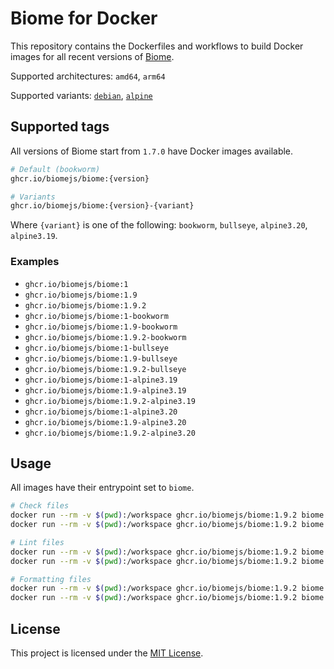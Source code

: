 # Biome for Docker

This repository contains the Dockerfiles and workflows to build Docker images
for all recent versions of [Biome](https://github.com/biomejs/biome).

Supported architectures: `amd64`, `arm64`

Supported variants: [`debian`](docker/debian.Dockerfile), [`alpine`](docker/alpine.Dockerfile)

## Supported tags

All versions of Biome start from `1.7.0` have Docker images available.

```sh
# Default (bookworm)
ghcr.io/biomejs/biome:{version}

# Variants
ghcr.io/biomejs/biome:{version}-{variant}
```

Where `{variant}` is one of the following: `bookworm`, `bullseye`, `alpine3.20`, `alpine3.19`.

### Examples
- `ghcr.io/biomejs/biome:1`
- `ghcr.io/biomejs/biome:1.9`
- `ghcr.io/biomejs/biome:1.9.2`
- `ghcr.io/biomejs/biome:1-bookworm`
- `ghcr.io/biomejs/biome:1.9-bookworm`
- `ghcr.io/biomejs/biome:1.9.2-bookworm`
- `ghcr.io/biomejs/biome:1-bullseye`
- `ghcr.io/biomejs/biome:1.9-bullseye`
- `ghcr.io/biomejs/biome:1.9.2-bullseye`
- `ghcr.io/biomejs/biome:1-alpine3.19`
- `ghcr.io/biomejs/biome:1.9-alpine3.19`
- `ghcr.io/biomejs/biome:1.9.2-alpine3.19`
- `ghcr.io/biomejs/biome:1-alpine3.20`
- `ghcr.io/biomejs/biome:1.9-alpine3.20`
- `ghcr.io/biomejs/biome:1.9.2-alpine3.20`

## Usage

All images have their entrypoint set to `biome`.

```sh
# Check files
docker run --rm -v $(pwd):/workspace ghcr.io/biomejs/biome:1.9.2 biome check
docker run --rm -v $(pwd):/workspace ghcr.io/biomejs/biome:1.9.2 biome check --write

# Lint files
docker run --rm -v $(pwd):/workspace ghcr.io/biomejs/biome:1.9.2 biome lint
docker run --rm -v $(pwd):/workspace ghcr.io/biomejs/biome:1.9.2 biome lint --write

# Formatting files
docker run --rm -v $(pwd):/workspace ghcr.io/biomejs/biome:1.9.2 biome format
docker run --rm -v $(pwd):/workspace ghcr.io/biomejs/biome:1.9.2 biome format --write
```

## License

This project is licensed under the [MIT License](LICENSE).